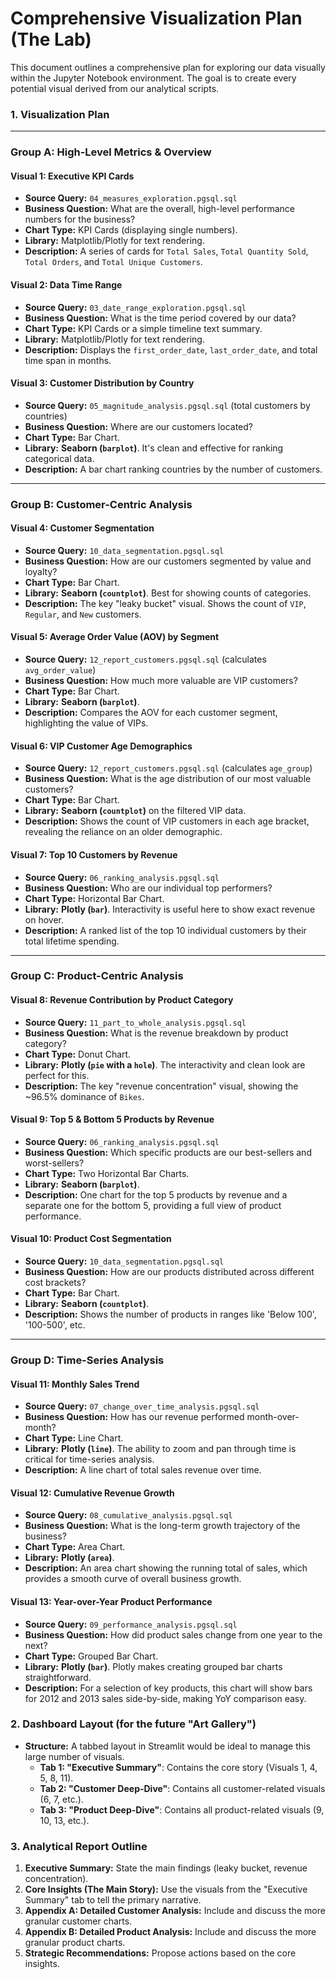 # Comprehensive Visualization Plan (The Lab)

This document outlines a comprehensive plan for exploring our data visually within the Jupyter Notebook environment. The goal is to create every potential visual derived from our analytical scripts.

### 1. Visualization Plan

---

### **Group A: High-Level Metrics & Overview**

#### **Visual 1: Executive KPI Cards**
-   **Source Query:** `04_measures_exploration.pgsql.sql`
-   **Business Question:** What are the overall, high-level performance numbers for the business?
-   **Chart Type:** KPI Cards (displaying single numbers).
-   **Library:** Matplotlib/Plotly for text rendering.
-   **Description:** A series of cards for `Total Sales`, `Total Quantity Sold`, `Total Orders`, and `Total Unique Customers`.

#### **Visual 2: Data Time Range**
-   **Source Query:** `03_date_range_exploration.pgsql.sql`
-   **Business Question:** What is the time period covered by our data?
-   **Chart Type:** KPI Cards or a simple timeline text summary.
-   **Library:** Matplotlib/Plotly for text rendering.
-   **Description:** Displays the `first_order_date`, `last_order_date`, and total time span in months.

#### **Visual 3: Customer Distribution by Country**
-   **Source Query:** `05_magnitude_analysis.pgsql.sql` (total customers by countries)
-   **Business Question:** Where are our customers located?
-   **Chart Type:** Bar Chart.
-   **Library:** **Seaborn (`barplot`)**. It's clean and effective for ranking categorical data.
-   **Description:** A bar chart ranking countries by the number of customers.

---

### **Group B: Customer-Centric Analysis**

#### **Visual 4: Customer Segmentation**
-   **Source Query:** `10_data_segmentation.pgsql.sql`
-   **Business Question:** How are our customers segmented by value and loyalty?
-   **Chart Type:** Bar Chart.
-   **Library:** **Seaborn (`countplot`)**. Best for showing counts of categories.
-   **Description:** The key "leaky bucket" visual. Shows the count of `VIP`, `Regular`, and `New` customers.

#### **Visual 5: Average Order Value (AOV) by Segment**
-   **Source Query:** `12_report_customers.pgsql.sql` (calculates `avg_order_value`)
-   **Business Question:** How much more valuable are VIP customers?
-   **Chart Type:** Bar Chart.
-   **Library:** **Seaborn (`barplot`)**.
-   **Description:** Compares the AOV for each customer segment, highlighting the value of VIPs.

#### **Visual 6: VIP Customer Age Demographics**
-   **Source Query:** `12_report_customers.pgsql.sql` (calculates `age_group`)
-   **Business Question:** What is the age distribution of our most valuable customers?
-   **Chart Type:** Bar Chart.
-   **Library:** **Seaborn (`countplot`)** on the filtered VIP data.
-   **Description:** Shows the count of VIP customers in each age bracket, revealing the reliance on an older demographic.

#### **Visual 7: Top 10 Customers by Revenue**
-   **Source Query:** `06_ranking_analysis.pgsql.sql`
-   **Business Question:** Who are our individual top performers?
-   **Chart Type:** Horizontal Bar Chart.
-   **Library:** **Plotly (`bar`)**. Interactivity is useful here to show exact revenue on hover.
-   **Description:** A ranked list of the top 10 individual customers by their total lifetime spending.

---

### **Group C: Product-Centric Analysis**

#### **Visual 8: Revenue Contribution by Product Category**
-   **Source Query:** `11_part_to_whole_analysis.pgsql.sql`
-   **Business Question:** What is the revenue breakdown by product category?
-   **Chart Type:** Donut Chart.
-   **Library:** **Plotly (`pie` with a `hole`)**. The interactivity and clean look are perfect for this.
-   **Description:** The key "revenue concentration" visual, showing the ~96.5% dominance of `Bikes`.

#### **Visual 9: Top 5 & Bottom 5 Products by Revenue**
-   **Source Query:** `06_ranking_analysis.pgsql.sql`
-   **Business Question:** Which specific products are our best-sellers and worst-sellers?
-   **Chart Type:** Two Horizontal Bar Charts.
-   **Library:** **Seaborn (`barplot`)**.
-   **Description:** One chart for the top 5 products by revenue and a separate one for the bottom 5, providing a full view of product performance.

#### **Visual 10: Product Cost Segmentation**
-   **Source Query:** `10_data_segmentation.pgsql.sql`
-   **Business Question:** How are our products distributed across different cost brackets?
-   **Chart Type:** Bar Chart.
-   **Library:** **Seaborn (`countplot`)**.
-   **Description:** Shows the number of products in ranges like 'Below 100', '100-500', etc.

---

### **Group D: Time-Series Analysis**

#### **Visual 11: Monthly Sales Trend**
-   **Source Query:** `07_change_over_time_analysis.pgsql.sql`
-   **Business Question:** How has our revenue performed month-over-month?
-   **Chart Type:** Line Chart.
-   **Library:** **Plotly (`line`)**. The ability to zoom and pan through time is critical for time-series analysis.
-   **Description:** A line chart of total sales revenue over time.

#### **Visual 12: Cumulative Revenue Growth**
-   **Source Query:** `08_cumulative_analysis.pgsql.sql`
-   **Business Question:** What is the long-term growth trajectory of the business?
-   **Chart Type:** Area Chart.
-   **Library:** **Plotly (`area`)**.
-   **Description:** An area chart showing the running total of sales, which provides a smooth curve of overall business growth.

#### **Visual 13: Year-over-Year Product Performance**
-   **Source Query:** `09_performance_analysis.pgsql.sql`
-   **Business Question:** How did product sales change from one year to the next?
-   **Chart Type:** Grouped Bar Chart.
-   **Library:** **Plotly (`bar`)**. Plotly makes creating grouped bar charts straightforward.
-   **Description:** For a selection of key products, this chart will show bars for 2012 and 2013 sales side-by-side, making YoY comparison easy.

### 2. Dashboard Layout (for the future "Art Gallery")

-   **Structure:** A tabbed layout in Streamlit would be ideal to manage this large number of visuals.
    -   **Tab 1: "Executive Summary"**: Contains the core story (Visuals 1, 4, 5, 8, 11).
    -   **Tab 2: "Customer Deep-Dive"**: Contains all customer-related visuals (6, 7, etc.).
    -   **Tab 3: "Product Deep-Dive"**: Contains all product-related visuals (9, 10, 13, etc.).

### 3. Analytical Report Outline

1.  **Executive Summary:** State the main findings (leaky bucket, revenue concentration).
2.  **Core Insights (The Main Story):** Use the visuals from the "Executive Summary" tab to tell the primary narrative.
3.  **Appendix A: Detailed Customer Analysis:** Include and discuss the more granular customer charts.
4.  **Appendix B: Detailed Product Analysis:** Include and discuss the more granular product charts.
5.  **Strategic Recommendations:** Propose actions based on the core insights.